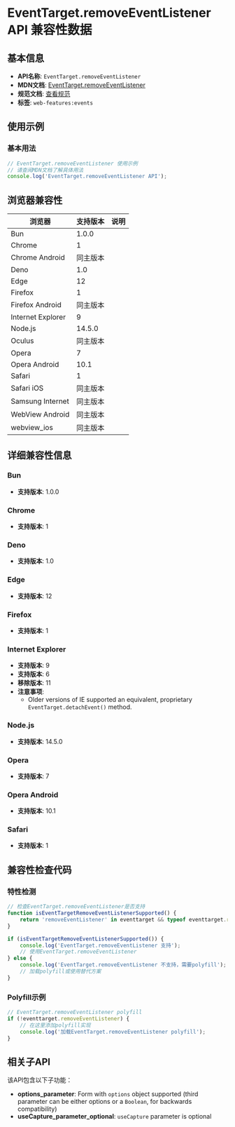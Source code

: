 # EventTarget.removeEventListener API 兼容性数据

## 基本信息

- **API名称**: `EventTarget.removeEventListener`
- **MDN文档**: [EventTarget.removeEventListener](https://developer.mozilla.org/docs/Web/API/EventTarget/removeEventListener)
- **规范文档**: [查看规范](https://dom.spec.whatwg.org/#ref-for-dom-eventtarget-removeeventlistener②)
- **标签**: `web-features:events`

## 使用示例

### 基本用法

```javascript
// EventTarget.removeEventListener 使用示例
// 请查阅MDN文档了解具体用法
console.log('EventTarget.removeEventListener API');
```

## 浏览器兼容性

| 浏览器 | 支持版本 | 说明 |
|--------|----------|------|
| Bun | 1.0.0 |  |
| Chrome | 1 |  |
| Chrome Android | 同主版本 |  |
| Deno | 1.0 |  |
| Edge | 12 |  |
| Firefox | 1 |  |
| Firefox Android | 同主版本 |  |
| Internet Explorer | 9 |  |
| Node.js | 14.5.0 |  |
| Oculus | 同主版本 |  |
| Opera | 7 |  |
| Opera Android | 10.1 |  |
| Safari | 1 |  |
| Safari iOS | 同主版本 |  |
| Samsung Internet | 同主版本 |  |
| WebView Android | 同主版本 |  |
| webview_ios | 同主版本 |  |

## 详细兼容性信息

### Bun

- **支持版本**: 1.0.0

### Chrome

- **支持版本**: 1

### Deno

- **支持版本**: 1.0

### Edge

- **支持版本**: 12

### Firefox

- **支持版本**: 1

### Internet Explorer

- **支持版本**: 9
- **支持版本**: 6
- **移除版本**: 11
- **注意事项**:
  - Older versions of IE supported an equivalent, proprietary `EventTarget.detachEvent()` method.

### Node.js

- **支持版本**: 14.5.0

### Opera

- **支持版本**: 7

### Opera Android

- **支持版本**: 10.1

### Safari

- **支持版本**: 1

## 兼容性检查代码

### 特性检测

```javascript
// 检查EventTarget.removeEventListener是否支持
function isEventTargetRemoveEventListenerSupported() {
    return 'removeEventListener' in eventtarget && typeof eventtarget.removeEventListener === 'function';
}

if (isEventTargetRemoveEventListenerSupported()) {
    console.log('EventTarget.removeEventListener 支持');
    // 使用EventTarget.removeEventListener
} else {
    console.log('EventTarget.removeEventListener 不支持，需要polyfill');
    // 加载polyfill或使用替代方案
}
```

### Polyfill示例

```javascript
// EventTarget.removeEventListener polyfill
if (!eventtarget.removeEventListener) {
    // 在这里添加polyfill实现
    console.log('加载EventTarget.removeEventListener polyfill');
}
```

## 相关子API

该API包含以下子功能：

- **options_parameter**: Form with `options` object supported (third parameter can be either options or a `Boolean`, for backwards compatibility)
- **useCapture_parameter_optional**: `useCapture` parameter is optional

